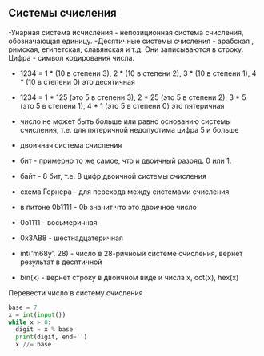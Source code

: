 ## Системы счисления

-Унарная система исчисления - непозиционная система счисления, обозначающая единицу.
-Десятичные системы счисления - арабская , римская, египетская, славянская и т.д. Они записываются в строку. Цифра - символ кодирования числа.
- 1234 = 1 * (10 в степени 3), 2 * (10 в степени 2), 3 * (10 в степени 1), 4 * (10 в степени 0) это десятичная
- 1234 = 1 * 125 (это 5 в степени 3), 2 * 25 (это 5 в степени 2), 3 * 5 (это 5 в степени 1), 4 * 1 (это 5 в степени 0) это пятеричная
- число не может быть больше или равно основанию системы счисления, т.е. для пятеричной недопустима цифра 5 и больше

- двоичная система счисления
- бит - примерно то же самое, что и двоичный разряд. 0 или 1.
- байт - 8 бит, т.е. 8 цифр двоичной системы счисления
- схема Горнера - для перехода между системами счисления


- в питоне 0b1111 - 0b значит что это двоичное число
- 0o1111 - восьмеричная
- 0x3AB8 - шестнадцатеричная
- int('m68y', 28) - число в 28-ричноый системе счисления, вернет результат в десятичной
- bin(x) - вернет строку в двоичном виде и числа x, oct(x), hex(x)

Перевести число в систему счисления
```python
base = 7
x = int(input())
while x > 0:
  digit = x % base
  print(digit, end='')
  x //= base
```

